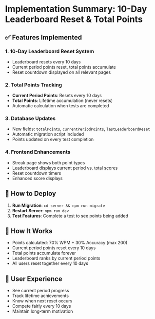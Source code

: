 # Implementation Summary: 10-Day Leaderboard Reset & Total Points

## ✅ Features Implemented

### 1. **10-Day Leaderboard Reset System**
- Leaderboard resets every 10 days
- Current period points reset, total points accumulate
- Reset countdown displayed on all relevant pages

### 2. **Total Points Tracking**
- **Current Period Points**: Resets every 10 days
- **Total Points**: Lifetime accumulation (never resets)
- Automatic calculation when tests are completed

### 3. **Database Updates**
- New fields: `totalPoints`, `currentPeriodPoints`, `lastLeaderboardReset`
- Automatic migration script included
- Points updated on every test completion

### 4. **Frontend Enhancements**
- Streak page shows both point types
- Leaderboard displays current period vs. total scores
- Reset countdown timers
- Enhanced score displays

## 🚀 How to Deploy

1. **Run Migration**: `cd server && npm run migrate`
2. **Restart Server**: `npm run dev`
3. **Test Features**: Complete a test to see points being added

## 🔄 How It Works

- Points calculated: 70% WPM + 30% Accuracy (max 200)
- Current period points reset every 10 days
- Total points accumulate forever
- Leaderboard ranks by current period points
- All users reset together every 10 days

## 📱 User Experience

- See current period progress
- Track lifetime achievements
- Know when next reset occurs
- Compete fairly every 10 days
- Maintain long-term motivation
